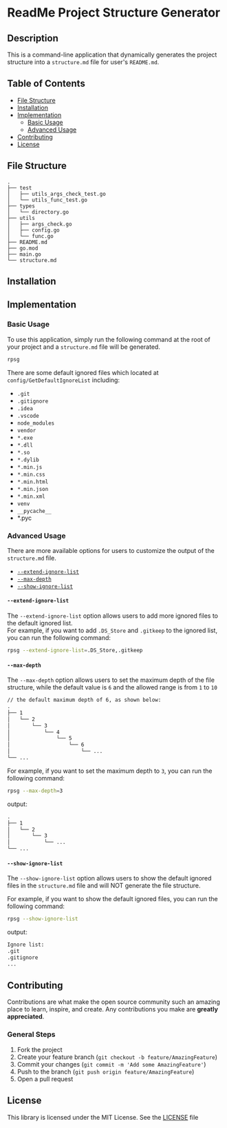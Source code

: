 # ReadMe Project Structure Generator

## Description
This is a command-line application that dynamically generates the project structure into a `structure.md` file for user's `README.md`.

## Table of Contents
- [File Structure](#file-structure)
- [Installation](#installation)
- [Implementation](#implementation)
  - [Basic Usage](#basic-usage)
  - [Advanced Usage](#advanced-usage)
- [Contributing](#contributing)
- [License](#license)

## File Structure
```
.
├── test
│   ├── utils_args_check_test.go
│   └── utils_func_test.go
├── types
│   └── directory.go
├── utils
│   ├── args_check.go
│   ├── config.go
│   └── func.go
├── README.md
├── go.mod
├── main.go
└── structure.md
```

## Installation

## Implementation

### Basic Usage
To use this application, simply run the following command at the root of your project and a `structure.md` file will be generated.

```bash
rpsg
```

There are some default ignored files which located at `config/GetDefaultIgnoreList` including:
- `.git`
- `.gitignore`
- `.idea`
- `.vscode`
- `node_modules`
- `vendor`
- `*.exe`
- `*.dll`
- `*.so`
- `*.dylib`
- `*.min.js`
- `*.min.css`
- `*.min.html`
- `*.min.json`
- `*.min.xml`
- `venv`
- `__pycache__`
- *.pyc

### Advanced Usage
There are more available options for users to customize the output of the `structure.md` file.
- [`--extend-ignore-list`](#--extend-ignore-list)
- [`--max-depth`](#--max-depth)
- [`--show-ignore-list`](#--show-ignore-list)

#### `--extend-ignore-list`
The `--extend-ignore-list` option allows users to add more ignored files to the default ignored list.
<br/>
For example, if you want to add `.DS_Store` and `.gitkeep` to the ignored list, you can run the following command:

```bash
rpsg --extend-ignore-list=.DS_Store,.gitkeep
```

#### `--max-depth`
The `--max-depth` option allows users to set the maximum depth of the file structure, while the default value is `6` and the allowed range is from `1` to `10`

```txt
// the default maximum depth of 6, as shown below:
.
├── 1
│   └── 2
│       └── 3
│           └── 4
│               └── 5
│                   └── 6
│                       └── ...
└── ...
```

For example, if you want to set the maximum depth to `3`, you can run the following command:

```bash
rpsg --max-depth=3
```

output:

```txt
.
├── 1
│   └── 2
│       └── 3
│           └── ...
└── ...
```

#### `--show-ignore-list`
The `--show-ignore-list` option allows users to show the default ignored files in the `structure.md` file and will NOT generate the file structure.

For example, if you want to show the default ignored files, you can run the following command:

```bash
rpsg --show-ignore-list
```

output:

```txt
Ignore list:
.git
.gitignore
...
```

## Contributing
Contributions are what make the open source community such an amazing place to learn, inspire, and create. Any contributions you make are **greatly appreciated**.

### General Steps

1. Fork the project
2. Create your feature branch (`git checkout -b feature/AmazingFeature`)
3. Commit your changes (`git commit -m 'Add some AmazingFeature'`)
4. Push to the branch (`git push origin feature/AmazingFeature`)
5. Open a pull request

## License
This library is licensed under the MIT License. See the [LICENSE](LICENSE.txt) file
